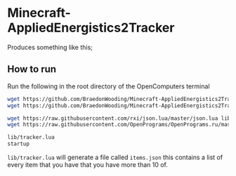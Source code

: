 # Minecraft-AppliedEnergistics2Tracker

Produces something like this;

## How to run

Run the following in the root directory of the OpenComputers terminal

```bash
wget https://github.com/BraedonWooding/Minecraft-AppliedEnergistics2Tracker/blob/main/prog.lua startup
wget https://github.com/BraedonWooding/Minecraft-AppliedEnergistics2Tracker/blob/main/track.lua lib/tracker.lua

wget https://raw.githubusercontent.com/rxi/json.lua/master/json.lua lib/lua.lua
wget https://raw.githubusercontent.com/OpenPrograms/OpenPrograms.ru/master/libforms/forms.lua lib/forms.lua

lib/tracker.lua
startup
```

`lib/tracker.lua` will generate a file called `items.json` this contains a list of every item that you have that you have more than 10 of.
